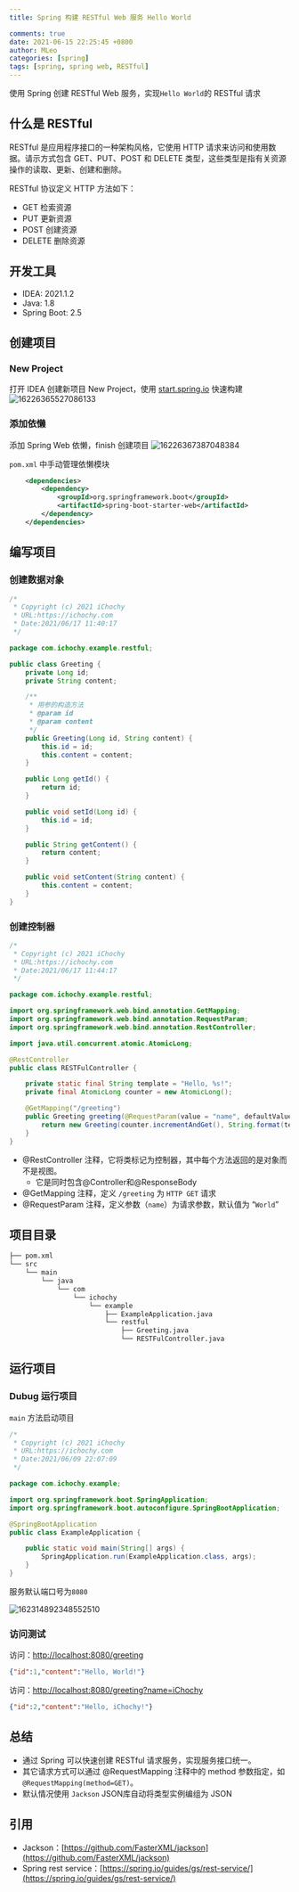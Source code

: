 ```yaml
---
title: Spring 构建 RESTful Web 服务 Hello World

comments: true
date: 2021-06-15 22:25:45 +0800
author: MLeo
categories: [spring] 
tags: [spring, spring web, RESTful]
---
```


使用 Spring 创建 RESTful Web 服务，实现`Hello World`的 RESTful 请求

## 什么是 RESTful

RESTful 是应用程序接口的一种架构风格，它使用 HTTP 请求来访问和使用数据。请示方式包含 GET、PUT、POST 和 DELETE 类型，这些类型是指有关资源操作的读取、更新、创建和删除。

RESTful 协议定义 HTTP 方法如下：

- GET 检索资源
- PUT 更新资源
- POST 创建资源
- DELETE 删除资源

## 开发工具

- IDEA: 2021.1.2
- Java: 1.8
- Spring Boot: 2.5

## 创建项目

### New Project

打开 IDEA 创建新项目 New Project，使用 [start.spring.io](https://start.spring.io) 快速构建
![16226365527086133](https://images.ichochy.com/16226365527086133.png)

### 添加依懒

添加 Spring Web 依懒，finish 创建项目
![16226367387048384](https://images.ichochy.com/16226367387048384.png)

`pom.xml` 中手动管理依懒模块

```xml
    <dependencies>
        <dependency>
            <groupId>org.springframework.boot</groupId>
            <artifactId>spring-boot-starter-web</artifactId>
        </dependency>
    </dependencies>
```

## 编写项目

### 创建数据对象

```java
/*
 * Copyright (c) 2021 iChochy
 * URL:https://ichochy.com
 * Date:2021/06/17 11:40:17
 */

package com.ichochy.example.restful;

public class Greeting {
    private Long id;
    private String content;

    /**
     * 用参的构造方法
     * @param id
     * @param content
     */
    public Greeting(Long id, String content) {
        this.id = id;
        this.content = content;
    }

    public Long getId() {
        return id;
    }

    public void setId(Long id) {
        this.id = id;
    }

    public String getContent() {
        return content;
    }

    public void setContent(String content) {
        this.content = content;
    }
}
```

### 创建控制器

```java
/*
 * Copyright (c) 2021 iChochy
 * URL:https://ichochy.com
 * Date:2021/06/17 11:44:17
 */

package com.ichochy.example.restful;

import org.springframework.web.bind.annotation.GetMapping;
import org.springframework.web.bind.annotation.RequestParam;
import org.springframework.web.bind.annotation.RestController;

import java.util.concurrent.atomic.AtomicLong;

@RestController
public class RESTFulController {

    private static final String template = "Hello, %s!";
    private final AtomicLong counter = new AtomicLong();

    @GetMapping("/greeting")
    public Greeting greeting(@RequestParam(value = "name", defaultValue = "World") String name) {
        return new Greeting(counter.incrementAndGet(), String.format(template, name));
    }
}
```

- @RestController 注释，它将类标记为控制器，其中每个方法返回的是对象而不是视图。
  - 它是同时包含@Controller和@ResponseBody
- @GetMapping 注释，定义 `/greeting` 为 `HTTP GET` 请求
- @RequestParam 注释，定义参数（`name`）为请求参数，默认值为 “`World`”

## 项目目录

```bash
├── pom.xml
└── src
    └── main
        └── java
            └── com
                └── ichochy
                    └── example
                        ├── ExampleApplication.java
                        └── restful
                            ├── Greeting.java
                            └── RESTFulController.java
```

## 运行项目

### Dubug 运行项目

`main` 方法启动项目

```java
/*
 * Copyright (c) 2021 iChochy
 * URL:https://ichochy.com
 * Date:2021/06/09 22:07:09
 */

package com.ichochy.example;

import org.springframework.boot.SpringApplication;
import org.springframework.boot.autoconfigure.SpringBootApplication;

@SpringBootApplication
public class ExampleApplication {

    public static void main(String[] args) {
        SpringApplication.run(ExampleApplication.class, args);
    }
}
```

服务默认端口号为`8080`

![162314892348552510](https://images.ichochy.com/162314892348552510.png)

### 访问测试

访问：[http://localhost:8080/greeting](http://localhost:8080/greeting)

```json
{"id":1,"content":"Hello, World!"}
```

访问：[http://localhost:8080/greeting?name=iChochy](http://localhost:8080/greeting?name=iChochy)

```json
{"id":2,"content":"Hello, iChochy!"}
```

## 总结

- 通过 Spring 可以快速创建 RESTful 请求服务，实现服务接口统一。
- 其它请求方式可以通过 @RequestMapping 注释中的 method 参数指定，如 `@RequestMapping(method=GET)`。
- 默认情况使用 `Jackson` JSON库自动将类型实例编组为 JSON

## 引用

- Jackson：[https://github.com/FasterXML/jackson](https://github.com/FasterXML/jackson)
- Spring rest service：[https://spring.io/guides/gs/rest-service/](https://spring.io/guides/gs/rest-service/)
